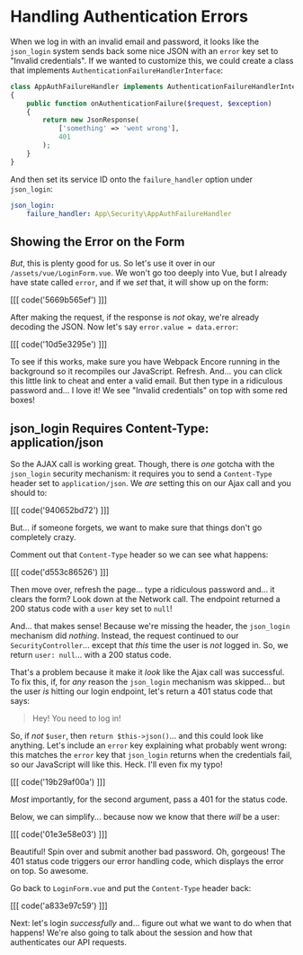 # Handling Authentication Errors

When we log in with an invalid email and password, it looks like the `json_login`
system sends back some nice JSON with an `error` key set to "Invalid
credentials". If we wanted to customize this, we could create a class that implements
`AuthenticationFailureHandlerInterface`:

```php
class AppAuthFailureHandler implements AuthenticationFailureHandlerInterface
{
    public function onAuthenticationFailure($request, $exception)
    {
        return new JsonResponse(
            ['something' => 'went wrong'],
            401
        );
    }
}
```

And then set its service ID onto the `failure_handler` option under `json_login`:

```yaml
json_login:
    failure_handler: App\Security\AppAuthFailureHandler
```

## Showing the Error on the Form

*But*, this is plenty good for us. So let's use it over in our
`/assets/vue/LoginForm.vue`. We won't go too deeply into Vue, but I already have
state called `error`, and if we *set* that, it will show up on the form:

[[[ code('5669b565ef') ]]]

After making the request, if the response is *not* okay, we're already decoding
the JSON. Now let's say `error.value = data.error`:

[[[ code('10d5e3295e') ]]]

To see if this works, make sure you have Webpack Encore running in the background
so it recompiles our JavaScript. Refresh. And... you can click this little
link to cheat and enter a valid email. But then type in a ridiculous password and...
I love it! We see "Invalid credentials" on top with some red boxes!

## json_login Requires Content-Type: application/json

So the AJAX call is working great. Though, there is *one* gotcha with the `json_login`
security mechanism: it requires you to send a `Content-Type` header set to
`application/json`. We *are* setting this on our Ajax call and you should
to:

[[[ code('940652bd72') ]]]

But... if someone forgets, we want to make sure that things don't go completely crazy.

Comment out that `Content-Type` header so we can see what happens:

[[[ code('d553c86526') ]]]

Then move over, refresh the page... type a ridiculous password and... it clears
the form? Look down at the Network call. The endpoint returned a 200 status code
with a `user` key set to `null`!

And... that makes sense! Because we're missing the header, the `json_login` mechanism
did *nothing*. Instead, the request continued to our `SecurityController`... except
that *this* time the user is *not* logged in. So, we return `user: null`... with
a 200 status code.

That's a problem because it make it *look* like the Ajax call was successful. To fix
this, if, for *any* reason the `json_login` mechanism was skipped... but the user
*is* hitting our login endpoint, let's return a 401 status code that says:

> Hey! You need to log in!

So, if *not* `$user`, then `return $this->json()`... and this could look like anything.
Let's include an `error` key explaining what probably went wrong: this matches the
`error` key that `json_login` returns when the credentials fail, so our JavaScript
will like this. Heck. I'll even fix my typo!

[[[ code('19b29af00a') ]]]

*Most* importantly, for the second argument, pass a 401 for the status code.

Below, we can simplify... because now we know that there *will* be a user:

[[[ code('01e3e58e03') ]]]

Beautiful! Spin over and submit another bad password. Oh, gorgeous! The 401 status
code triggers our error handling code, which displays the error on top. So awesome.

Go back to `LoginForm.vue` and put the `Content-Type` header back:

[[[ code('a833e97c59') ]]]

Next: let's login *successfully* and... figure out what we want to do when that
happens! We're also going to talk about the session and how that authenticates our
API requests.
